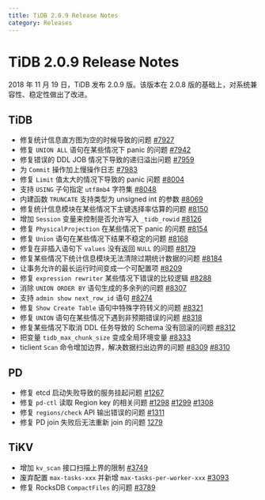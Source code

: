 ```yaml
---
title: TiDB 2.0.9 Release Notes
category: Releases
---
```


# TiDB 2.0.9 Release Notes

2018 年 11 月 19 日，TiDB 发布 2.0.9 版。该版本在 2.0.8 版的基础上，对系统兼容性、稳定性做出了改进。

## TiDB

- 修复统计信息直方图为空的时候导致的问题 [#7927](https://github.com/pingcap/tidb/pull/7927)
- 修复 `UNION ALL` 语句在某些情况下 panic 的问题 [#7942](https://github.com/pingcap/tidb/pull/7942)
- 修复错误的 DDL JOB 情况下导致的递归溢出问题 [#7959](https://github.com/pingcap/tidb/pull/7959)
- 为 `Commit` 操作加上慢操作日志 [#7983](https://github.com/pingcap/tidb/pull/7983)
- 修复 `Limit` 值太大的情况下导致的 panic 问题 [#8004](https://github.com/pingcap/tidb/pull/8004)
- 支持 `USING` 子句指定 `utf8mb4` 字符集 [#8048](https://github.com/pingcap/tidb/pull/8048)
- 内建函数 `TRUNCATE` 支持类型为 unsigned int 的参数 [#8069](https://github.com/pingcap/tidb/pull/8069)
- 修复统计信息模块在某些情况下主键选择率估算的问题 [#8150](https://github.com/pingcap/tidb/pull/8150)
- 增加 `Session` 变量来控制是否允许写入 `_tidb_rowid` [#8126](https://github.com/pingcap/tidb/pull/8126)
- 修复 `PhysicalProjection` 在某些情况下 panic 的问题 [#8154](https://github.com/pingcap/tidb/pull/8154)
- 修复 `Union` 语句在某些情况下结果不稳定的问题 [#8168](https://github.com/pingcap/tidb/pull/8168)
- 修复在非插入语句下 `values` 没有返回 `NULL` 的问题 [#8179](https://github.com/pingcap/tidb/pull/8179)
- 修复某些情况下统计信息模块无法清除过期统计数据的问题 [#8184](https://github.com/pingcap/tidb/pull/8184)
- 让事务允许的最长运行时间变成一个可配置项 [#8209](https://github.com/pingcap/tidb/pull/8209)
- 修复 `expression rewriter` 某些情况下错误的比较逻辑 [#8288](https://github.com/pingcap/tidb/pull/8288)
- 消除 `UNION ORDER BY` 语句生成的多余列的问题 [#8307](https://github.com/pingcap/tidb/pull/8307)
- 支持 `admin show next_row_id` 语句 [#8274](https://github.com/pingcap/tidb/pull/8274)
- 修复 `Show Create Table` 语句中特殊字符转义的问题 [#8321](https://github.com/pingcap/tidb/pull/8321)
- 修复 `UNION` 语句在某些情况下遇到非预期错误的问题 [#8318](https://github.com/pingcap/tidb/pull/8318)
- 修复某些情况下取消 DDL 任务导致的 Schema 没有回滚的问题 [#8312](https://github.com/pingcap/tidb/pull/8312)
- 把变量 `tidb_max_chunk_size` 变成全局环境变量 [#8333](https://github.com/pingcap/tidb/pull/8333)
- ticlient `Scan` 命令增加边界，解决数据扫出边界的问题 [#8309](https://github.com/pingcap/tidb/pull/8309) [#8310](https://github.com/pingcap/tidb/pull/8310)

## PD

- 修复 etcd 启动失败导致的服务挂起问题 [#1267](https://github.com/pingcap/pd/pull/1267)
- 修复 `pd-ctl` 读取 Region key 的相关问题 [#1298](https://github.com/pingcap/pd/pull/1298) [#1299](https://github.com/pingcap/pd/pull/1299) [#1308](https://github.com/pingcap/pd/pull/1308)
- 修复 `regions/check` API 输出错误的问题 [#1311](https://github.com/pingcap/pd/pull/1311)
- 修复 PD join 失败后无法重新 join 的问题 [1279](https://github.com/pingcap/pd/pull/1279)

## TiKV

- 增加 `kv_scan` 接口扫描上界的限制 [#3749](https://github.com/tikv/tikv/pull/3749)
- 废弃配置 `max-tasks-xxx` 并新增 `max-tasks-per-worker-xxx` [#3093](https://github.com/tikv/tikv/pull/3093)
- 修复 RocksDB `CompactFiles` 的问题 [#3789](https://github.com/tikv/tikv/pull/3789)
